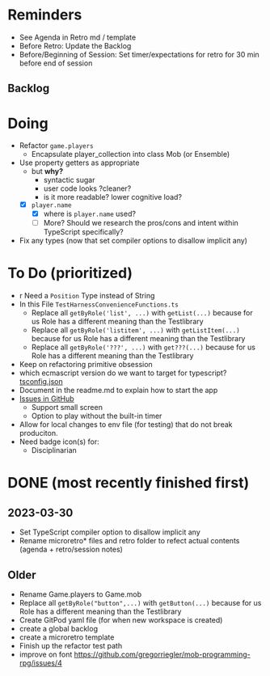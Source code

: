 # Reminders

- See Agenda in Retro md / template
- Before Retro: Update the Backlog
- Before/Beginning of Session: Set timer/expectations for retro for 30 min before end of session

## Backlog

# Doing

- Refactor `game.players`  
  - Encapsulate player_collection into class Mob (or Ensemble)
- Use property getters as appropriate
  - but **why?**
    - syntactic sugar
    - user code looks ?cleaner?
    - is it more readable? lower cognitive load?
  - [x] `player.name`
    - [x] where is `player.name` used?
    - [ ] More? Should we research the pros/cons and intent within TypeScript specifically?
- Fix any types (now that set compiler options to disallow implicit any)

# To Do (prioritized)

- r Need a `Position` Type instead of String
- In this File `TestHarnessConvenienceFunctions.ts`
  - Replace all `getByRole('list', ...)` with `getList(...)` because for us Role has a different meaning than the Testlibrary
  - Replace all `getByRole('listitem', ...)` with `getListItem(...)` because for us Role has a different meaning than the Testlibrary
  - Replace all `getByRole('???', ...)` with `get???(...)` because for us Role has a different meaning than the Testlibrary
- Keep on refactoring primitive obsession
- which ecmascript version do we want to target for typescript? [tsconfig.json](../webapp/tsconfig.json)
- Document in the readme.md to explain how to start the app
- [Issues in GitHub](https://github.com/gregorriegler/mob-programming-rpg/issues)
  - Support small screen
  - Option to play without the built-in timer
- Allow for local changes to env file (for testing) that do not break produciton.
- Need badge icon(s) for:
  - Disciplinarian

# DONE (most recently finished first)

## 2023-03-30
- Set TypeScript compiler option to disallow implicit any
- Rename microretro* files and retro folder to refect actual contents (agenda + retro/session notes)

## Older
- Rename Game.players to Game.mob
- Replace all `getByRole("button",...)` with `getButton(...)` because for us Role has a different meaning than the Testlibrary
- Create GitPod yaml file (for when new workspace is created)
- create a global backlog
- create a microretro template
- Finish up the refactor test path
- improve on font https://github.com/gregorriegler/mob-programming-rpg/issues/4
